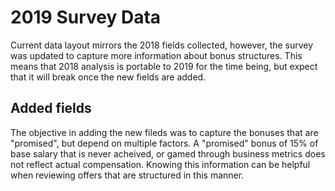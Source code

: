 # 2019 Survey Data

Current data layout mirrors the 2018 fields collected, however, the survey was
updated to capture more information about bonus structures. This means that
2018 analysis is portable to 2019 for the time being, but expect that it will
break once the new fields are added.

## Added fields

The objective in adding the new fileds was to capture the bonuses that are
"promised", but depend on multiple factors. A "promised" bonus of 15% of base
salary that is never acheived, or gamed through business metrics does not
reflect actual compensation. Knowing this information can be helpful when
reviewing offers that are structured in this manner.